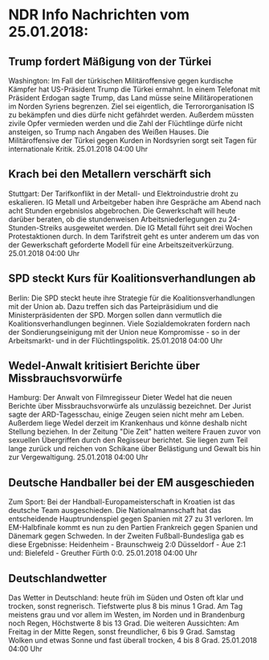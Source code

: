 # NDR Info Nachrichten vom 25.01.2018:


## Trump fordert Mäßigung von der Türkei
Washington:	Im Fall der türkischen Militäroffensive gegen kurdische Kämpfer hat US-Präsident Trump die Türkei ermahnt. In einem Telefonat mit Präsident Erdogan sagte Trump, das Land müsse seine Militäroperationen im Norden Syriens begrenzen. Ziel sei eigentlich, die Terrororganisation IS zu bekämpfen und dies dürfe nicht gefährdet werden. Außerdem müssten zivile Opfer vermieden werden und die Zahl der Flüchtlinge dürfe nicht ansteigen, so Trump nach Angaben des Weißen Hauses. Die Militäroffensive der Türkei gegen Kurden in Nordsyrien sorgt seit Tagen für internationale Kritik. 25.01.2018 04:00 Uhr 

## Krach bei den Metallern verschärft sich
Stuttgart: Der Tarifkonflikt in der Metall- und Elektroindustrie droht zu eskalieren. IG Metall und Arbeitgeber haben ihre Gespräche am Abend nach acht Stunden ergebnislos abgebrochen. Die Gewerkschaft will heute darüber beraten, ob die stundenweisen Arbeitsniederlegungen zu 24-Stunden-Streiks ausgeweitet werden. Die IG Metall führt seit drei Wochen Protestaktionen durch. In dem Tarifstreit geht es unter anderem um das von der Gewerkschaft geforderte Modell für eine Arbeitszeitverkürzung. 25.01.2018 04:00 Uhr 

## SPD steckt Kurs für Koalitionsverhandlungen ab
Berlin: Die SPD steckt heute ihre Strategie für die Koalitionsverhandlungen mit der Union ab. Dazu treffen sich das Parteipräsidium und die Ministerpräsidenten der SPD. Morgen sollen dann vermutlich die Koalitionsverhandlungen beginnen. Viele Sozialdemokraten fordern nach der Sondierungseinigung mit der Union neue Kompromisse - so in der Arbeitsmarkt- und in der Flüchtlingspolitik. 25.01.2018 04:00 Uhr 

## Wedel-Anwalt kritisiert Berichte über Missbrauchsvorwürfe
Hamburg:	Der Anwalt von Filmregisseur Dieter Wedel hat die neuen Berichte über Missbrauchsvorwürfe als unzulässig bezeichnet. Der Jurist sagte der ARD-Tagesschau, einige Zeugen seien nicht mehr am Leben. Außerdem liege Wedel derzeit im Krankenhaus und könne deshalb nicht Stellung beziehen. In der Zeitung "Die Zeit" hatten weitere Frauen zuvor von sexuellen Übergriffen durch den Regisseur berichtet. Sie liegen zum Teil lange zurück und reichen von Schikane über Belästigung und Gewalt bis hin zur Vergewaltigung. 25.01.2018 04:00 Uhr 

## Deutsche Handballer bei der EM ausgeschieden
Zum Sport: Bei der Handball-Europameisterschaft in Kroatien ist das deutsche Team ausgeschieden. Die Nationalmannschaft hat das entscheidende Hauptrundenspiel gegen Spanien mit 27 zu 31 verloren. Im EM-Halbfinale kommt es nun zu den Partien Frankreich gegen Spanien und Dänemark gegen Schweden. In der Zweiten Fußball-Bundesliga gab es diese Ergebnisse:
Heidenheim - Braunschweig 2:0
Düsseldorf - Aue 2:1
und: Bielefeld - Greuther Fürth 0:0. 25.01.2018 04:00 Uhr 

## Deutschlandwetter
Das Wetter in Deutschland: heute früh im Süden und Osten oft klar und trocken, sonst regnerisch. Tiefstwerte plus 8 bis minus 1 Grad. Am Tag meistens grau und vor allem im Westen, im Norden und in Brandenburg noch Regen, Höchstwerte 8 bis 13 Grad. Die weiteren Aussichten: Am Freitag in der Mitte Regen, sonst freundlicher, 6 bis 9 Grad. Samstag Wolken und etwas Sonne und fast überall trocken, 4 bis 8 Grad. 25.01.2018 04:00 Uhr 
